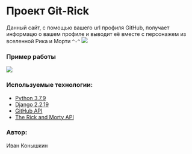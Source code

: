 # Проект Git-Rick
Данный сайт, с помощью вашего url профиля GitHub, получает информацю о вашем профиле и выводит её вместе с персонажем из вселенной Рика и Морти ```^-^```
![](https://i.postimg.cc/mDfCkVN5/111.png)
### Пример работы
![](https://i.postimg.cc/tgLwT0cG/222.png)
### Используемые технологии:
- [Python 3.7.9](https://www.python.org/)
- [Django 2.2.19](https://www.djangoproject.com/start/overview/)
- [GitHub API](https://docs.github.com/en/rest)
- [The Rick and Morty API](https://rickandmortyapi.com/)
### Автор:
Иван Конышкин
